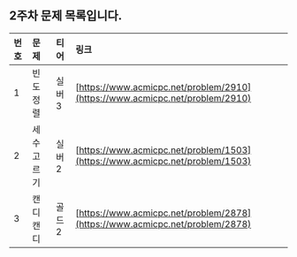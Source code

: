 ## 2주차 문제 목록입니다.

| 번호 | 문제             | 티어  | 링크                                                                             |
| :- | :------------- | :-- | :----------------------------------------------------------------------------- |
| 1  | 빈도 정렬            | 실버3 | [https://www.acmicpc.net/problem/2910](https://www.acmicpc.net/problem/2910) |
| 2  | 세 수 고르기    | 실버2 | [https://www.acmicpc.net/problem/1503](https://www.acmicpc.net/problem/1503) |
| 3  | 캔디캔디 | 골드2 | [https://www.acmicpc.net/problem/2878](https://www.acmicpc.net/problem/2878) |

